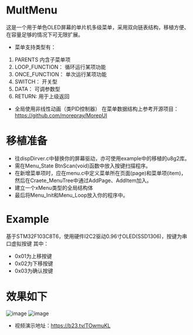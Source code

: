 # MultMenu
这是一个用于单色OLED屏幕的单片机多级菜单，采用双向链表结构，移植方便、在容量足够的情况下可无限扩展。
- 菜单支持类型有：
1. PARENTS  内含子菜单项
2. LOOP_FUNCTION： 循环运行某项功能
3. ONCE_FUNCTION：  单次运行某项功能
4. SWITCH：  开关型
5. DATA：  可调参数型
6. RETURN:  用于上级返回
- 全局使用非线性动画（类PID控制器）
在菜单数据结构上参考开源项目：https://github.com/morepray/MorepUI
# 移植准备
- 往dispDirver.c中替换你的屏幕驱动，亦可使用example中的移植的u8g2库。
- 需在Menu_State BtnScan(void)函数中放入按键扫描程序。
- 在新增菜单项时，应在menu.c中定义菜单所在页面(page)和菜单项(item)，然后在Craete_MenuTree中通过AddPage、AddItem加入。
- 建立一个xMenu类型的全局结构体
- 最后将Menu_Init和Menu_Loop放入你的程序中。
# Example
基于STM32F103C8T6，使用硬件I2C2驱动0.96寸OLED(SSD1306)，按键为串口虚拟按键
其中：
- 0x01为上移按键
- 0x02为下移按键
- 0x03为确认按键
# 效果如下
![image](https://github.com/JFeng-Z/MultMenu/blob/master/Image/img1.png)
![image](https://github.com/JFeng-Z/MultMenu/blob/master/Image/img2.png)
- 视频演示地址：https://b23.tv/TOwmuKL
